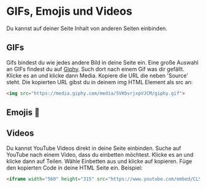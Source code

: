 # GIFs, Emojis und Videos
Du kannst auf deiner Seite Inhalt von anderen Seiten einbinden.

## GIFs
Gifs bindest du wie jedes andere Bild in deine Seite ein. Eine große Auswahl an GIFs findest du auf [Giphy](https://giphy.com/). Such dort nach einem Gif was dir gefällt. Klicke es an und klicke dann Media. Kopiere die URL die neben 'Source' steht. Die kopierten URL gibst du in deinem img HTML Element als src an:  
```html
<img src="https://media.giphy.com/media/5VKbvrjxpVJCM/giphy.gif">
```

## Emojis :poop:

## Videos
Du kannst YouTube Videos direkt in deine Seite einbinden. Suche auf YouTube nach einem Video, dass du einbetten möchtest. Klicke es an und klicke dann auf Teilen. Wähle Einbetten aus und klicke auf kopieren. Füge den kopierten Code in deine HTML Seite ein. Beispiel:
```html
<iframe width="560" height="315" src="https://www.youtube.com/embed/CLSmGwA77DE" frameborder="0" allow="accelerometer; autoplay; encrypted-media; gyroscope; picture-in-picture" allowfullscreen></iframe>
```
